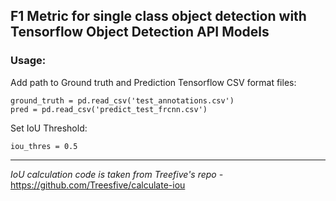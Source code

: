 ## F1 Metric for single class object detection with Tensorflow Object Detection API Models
### Usage:
Add path to Ground truth and Prediction Tensorflow CSV format files:

    ground_truth = pd.read_csv('test_annotations.csv')
    pred = pd.read_csv('predict_test_frcnn.csv')


Set IoU Threshold:

    iou_thres = 0.5
---
*IoU calculation code is taken from Treefive's repo -* https://github.com/Treesfive/calculate-iou
